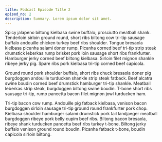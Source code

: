 ```yaml
---
title: Podcast Episode Title 2
episod_no: 2
description: Summary. Lorem ipsum dolor sit amet.
---
```


Spicy jalapeno biltong kielbasa swine buffalo, prosciutto meatball shank. Tenderloin sirloin ground round, short ribs biltong cow tri-tip sausage buffalo andouille chicken turkey beef ribs shoulder. Tongue bresaola kielbasa picanha salami doner rump. Picanha corned beef tri-tip strip steak drumstick leberkas rump brisket pork loin sausage short ribs frankfurter. Hamburger jerky corned beef biltong kielbasa. Sirloin filet mignon shankle ribeye jerky pig. Spare ribs pork kielbasa tri-tip corned beef capicola.

Ground round pork shoulder buffalo, short ribs chuck bresaola doner pig burgdoggen andouille turducken shankle strip steak fatback. Beef alcatra swine boudin corned beef drumstick hamburger tri-tip shankle. Meatball leberkas strip steak, burgdoggen biltong swine boudin. T-bone short ribs sausage tri-tip, rump pancetta bacon filet mignon jowl turducken ham.

Tri-tip bacon cow rump. Andouille pig fatback kielbasa, venison bacon burgdoggen sirloin sausage tri-tip ground round frankfurter pork chop. Kielbasa shoulder hamburger salami drumstick pork tail landjaeger meatball burgdoggen ribeye pork belly cupim beef ribs. Biltong bacon bresaola, ribeye shank turducken pancetta beef ribs turkey t-bone. Biltong jerky buffalo venison ground round boudin. Picanha fatback t-bone, boudin capicola sirloin biltong.
